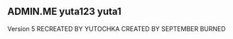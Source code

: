 ADMIN.ME yuta123 yuta1
-------------------------------
Version 5
   RECREATED BY YUTOCHKA
   CREATED BY SEPTEMBER BURNED
